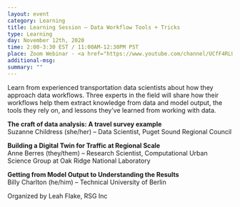 ```yaml
---
layout: event
category: Learning
title: Learning Session – Data Workflow Tools + Tricks
type: Learning
day: November 12th, 2020
time: 2:00-3:30 EST / 11:00AM-12:30PM PST
place: Zoom Webinar - <a href="https://www.youtube.com/channel/UCfF4RLUrg0vsZtoBUUFzkxA">Live Stream</a>
additional-msg:
summary: ""
---
```


Learn from experienced transportation data scientists about how they approach data workflows. Three experts in the field will share how their workflows help them extract knowledge from data and model output, the tools they rely on, and lessons they’ve learned from working with data.

**The craft of data analysis: A travel survey example**  
Suzanne Childress (she/her) – Data Scientist, Puget Sound Regional Council

**Building a Digital Twin for Traffic at Regional Scale**  
Anne Berres (they/them) – Research Scientist, Computational Urban Science Group at Oak Ridge National Laboratory

**Getting from Model Output to Understanding the Results**  
Billy Charlton (he/him) – Technical University of Berlin

Organized by Leah Flake, RSG Inc
